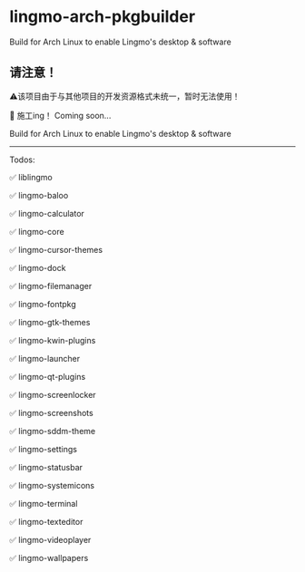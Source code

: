 # lingmo-arch-pkgbuilder

Build for Arch Linux to enable Lingmo's desktop &amp; software

## 请注意！
:warning:该项目由于与其他项目的开发资源格式未统一，暂时无法使用！

:construction: 施工ing！ Coming soon...

Build for Arch Linux to enable Lingmo's desktop &amp; software

---

Todos:

:white_check_mark: liblingmo

:white_check_mark: lingmo-baloo

:white_check_mark: lingmo-calculator

:white_check_mark: lingmo-core

:white_check_mark: lingmo-cursor-themes

:white_check_mark: lingmo-dock

:white_check_mark: lingmo-filemanager

:white_check_mark: lingmo-fontpkg

:white_check_mark: lingmo-gtk-themes

:white_check_mark: lingmo-kwin-plugins

:white_check_mark: lingmo-launcher

:white_check_mark: lingmo-qt-plugins

:white_check_mark: lingmo-screenlocker

:white_check_mark: lingmo-screenshots

:white_check_mark: lingmo-sddm-theme

:white_check_mark: lingmo-settings

:white_check_mark: lingmo-statusbar

:white_check_mark: lingmo-systemicons

:white_check_mark: lingmo-terminal

:white_check_mark: lingmo-texteditor

:white_check_mark: lingmo-videoplayer

:white_check_mark: lingmo-wallpapers
